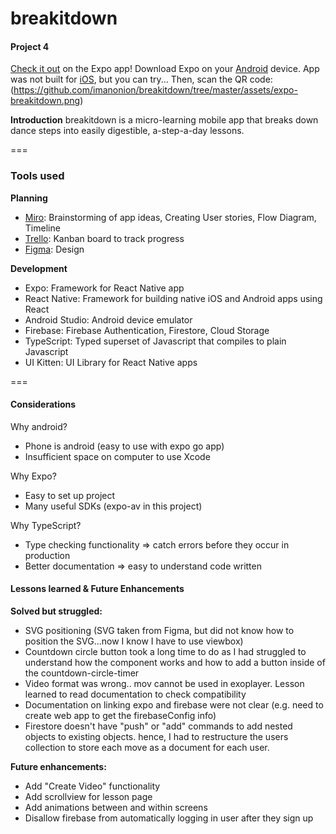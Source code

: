 # breakitdown
#### Project 4

[Check it out](https://expo.dev/@imanonion/breakitdown) on the Expo app!
Download Expo on your [Android](https://play.google.com/store/apps/details?id=host.exp.exponent&referrer=www) device. App was not built for [iOS](https://itunes.apple.com/app/apple-store/id982107779), but you can try...
Then, scan the QR code: (https://github.com/imanonion/breakitdown/tree/master/assets/expo-breakitdown.png)

**Introduction**
breakitdown is a micro-learning mobile app that breaks down dance steps into easily digestible, a-step-a-day lessons. 

===

### Tools used
**Planning**
- [Miro](https://miro.com/): Brainstorming of app ideas, Creating User stories, Flow Diagram, Timeline
- [Trello](https://trello.com/en): Kanban board to track progress
- [Figma](https://www.figma.com/): Design

**Development**
- Expo: Framework for React Native app
- React Native: Framework for building native iOS and Android apps using React
- Android Studio: Android device emulator
- Firebase: Firebase Authentication, Firestore, Cloud Storage
- TypeScript: Typed superset of Javascript that compiles to plain Javascript
- UI Kitten: UI Library for React Native apps

===

#### Considerations
Why android?
- Phone is android (easy to use with expo go app)
- Insufficient space on computer to use Xcode

Why Expo?
- Easy to set up project
- Many useful SDKs (expo-av in this project)

Why TypeScript?
- Type checking functionality => catch errors before they occur in production
- Better documentation => easy to understand code written

#### Lessons learned & Future Enhancements

**Solved but struggled:**
- SVG positioning (SVG taken from Figma, but did not know how to position the SVG...now I know I have to use viewbox)
- Countdown circle button took a long time to do as I had struggled to understand how the component works and how to add a button inside of the countdown-circle-timer
- Video format was wrong.. mov cannot be used in exoplayer. Lesson learned to read documentation to check compatibility
- Documentation on linking expo and firebase were not clear (e.g. need to create web app to get the firebaseConfig info)
- Firestore doesn't have "push" or "add" commands to add nested objects to existing objects. hence, I had to restructure the users collection to store each move as a document for each user.

**Future enhancements:**
- Add "Create Video" functionality
- Add scrollview for lesson page
- Add animations between and within screens
- Disallow firebase from automatically logging in user after they sign up